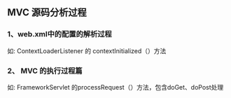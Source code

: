 ## MVC 源码分析过程
### 1、web.xml中的配置的解析过程
   如: ContextLoaderListener 的 contextInitialized（）方法
   
### 2、 MVC 的执行过程篇
   如: FrameworkServlet 的processRequest（）方法，包含doGet、doPost处理
   
